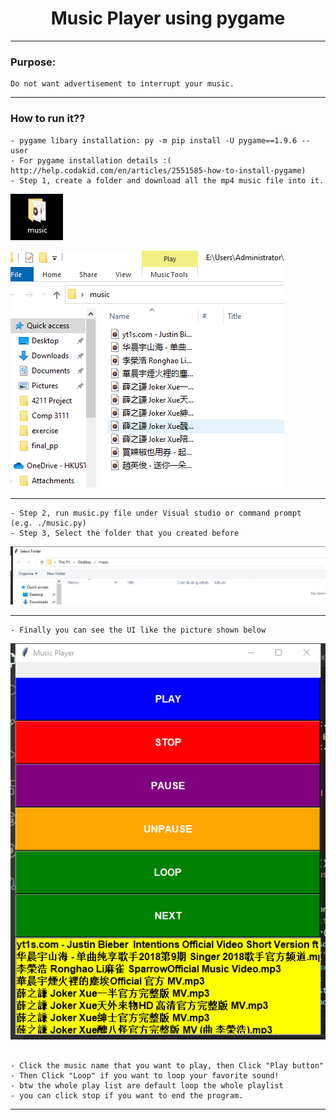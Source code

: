 <h1 align="center">Music Player using pygame</h1>
<hr>

### Purpose:

```
Do not want advertisement to interrupt your music.
```
<hr>

### How to run it??

```
- pygame libary installation: py -m pip install -U pygame==1.9.6 --user 
- For pygame installation details :( http://help.codakid.com/en/articles/2551585-how-to-install-pygame)
- Step 1, create a folder and download all the mp4 music file into it.

```

![](pciture/folder.png)

![](pciture/VC`@WQD_@KHUO]}5~[2AP{3.png)
<hr>

```
- Step 2, run music.py file under Visual studio or command prompt (e.g. ./music.py)
- Step 3, Select the folder that you created before
```

![](pciture/select.png)
<hr>

```
- Finally you can see the UI like the picture shown below
```
![](pciture/UI.png)
```

- Click the music name that you want to play, then Click "Play button"
- Then Click "Loop" if you want to loop your favorite sound!
- btw the whole play list are default loop the whole playlist
- you can click stop if you want to end the program.
```
<hr>
